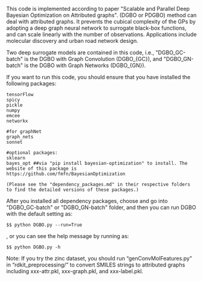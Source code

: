 This code is implemented according to paper "Scalable and Parallel Deep Bayesian Optimization on Attributed graphs".
(DGBO or PDGBO) method can deal with attributed graphs. It prevents the cubical complexity of the GPs by adopting a deep graph neural network to surrogate black-box functions, and can scale linearly with the number of observations. Applications include molecular discovery and urban road network design.

Two deep surrogate models are contained in this code, i.e., "DGBO_GC-batch" is the DGBO with 
Graph Convolution (DGBO_{GC}), and  "DGBO_GN-batch" is the DGBO with Graph Networks (DGBO_{GN}).


If you want to run this code, you should ensure that you have installed the following packages:
    
    tensorFlow
    spicy
    pickle
    numpy
    emcee
    networkx

    #for graphNet
    graph_nets
    sonnet

    #optional packages:
    sklearn
    bayes_opt ##via "pip install bayesian-optimization" to install. The website of this package is https://github.com/fmfn/BayesianOptimization
    
    (Please see the "dependency_packages.md" in their respective folders to find the detailed versions of these packages.)

After you installed all dependency packages, choose and go into "DGBO_GC-batch" or "DGBO_GN-batch" folder, and then you can run DGBO  with the default setting as:
    
    $$ python DGBO.py --run=True
    
, or you can see the help message by running as:
    
    $$ python DGBO.py -h

Note: If you try the zinc dataset, you should run “genConvMolFeatures.py” in “rdkit_preprocessing/” to convert SMILES strings to attributed graphs including xxx-attr.pkl, xxx-graph.pkl, and xxx-label.pkl.

